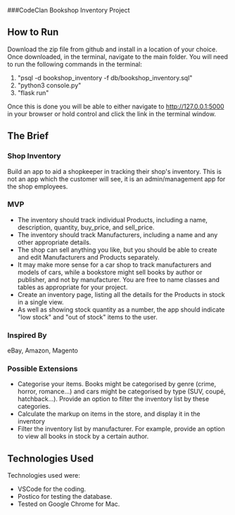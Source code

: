 ###CodeClan Bookshop Inventory Project
## How to Run

Download the zip file from github and install in a location of your choice.
Once downloaded, in the terminal, navigate to the main folder. You will need to run the following commands in the terminal:

1. "psql -d bookshop_inventory -f db/bookshop_inventory.sql"
2. "python3 console.py"
3. "flask run"

Once this is done you will be able to either navigate to http://127.0.0.1:5000 in your browser or hold control and click the link in the terminal window.

## The Brief

### Shop Inventory
Build an app to aid a shopkeeper in tracking their shop's inventory. This is not an app which the customer will see, it is an admin/management app for the shop employees.

### MVP
- The inventory should track individual Products, including a name, description, quantity, buy_price, and sell_price.
- The inventory should track Manufacturers, including a name and any other appropriate details.
- The shop can sell anything you like, but you should be able to create and edit Manufacturers and Products separately.
- It may make more sense for a car shop to track manufacturers and models of cars, while a bookstore might sell books by author or publisher, and not by manufacturer. You are free to name classes and tables as appropriate for your project.
- Create an inventory page, listing all the details for the Products in stock in a single view.
- As well as showing stock quantity as a number, the app should indicate "low stock" and "out of stock" items to the user.
### Inspired By
eBay, Amazon, Magento

### Possible Extensions
- Categorise your items. Books might be categorised by genre (crime, horror, romance...) and cars might be categorised by type (SUV, coupé, hatchback...). Provide an option to filter the inventory list by these categories.
- Calculate the markup on items in the store, and display it in the inventory
- Filter the inventory list by manufacturer. For example, provide an option to view all books in stock by a certain author.

## Technologies Used

Technologies used were:

- VSCode for the coding.
- Postico for testing the database.
- Tested on Google Chrome for Mac.
